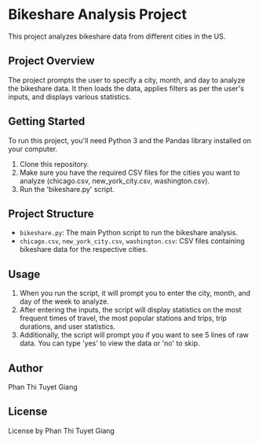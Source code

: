# Bikeshare Analysis Project

This project analyzes bikeshare data from different cities in the US.

## Project Overview

The project prompts the user to specify a city, month, and day to analyze the bikeshare data. It then loads the data, applies filters as per the user's inputs, and displays various statistics.

## Getting Started

To run this project, you'll need Python 3 and the Pandas library installed on your computer.

1. Clone this repository.
2. Make sure you have the required CSV files for the cities you want to analyze (chicago.csv, new_york_city.csv, washington.csv).
3. Run the 'bikeshare.py' script.

## Project Structure

- `bikeshare.py`: The main Python script to run the bikeshare analysis.
- `chicago.csv`, `new_york_city.csv`, `washington.csv`: CSV files containing bikeshare data for the respective cities.

## Usage

1. When you run the script, it will prompt you to enter the city, month, and day of the week to analyze.
2. After entering the inputs, the script will display statistics on the most frequent times of travel, the most popular stations and trips, trip durations, and user statistics.
3. Additionally, the script will prompt you if you want to see 5 lines of raw data. You can type 'yes' to view the data or 'no' to skip.

## Author

Phan Thi Tuyet Giang

## License

License by Phan Thi Tuyet Giang
